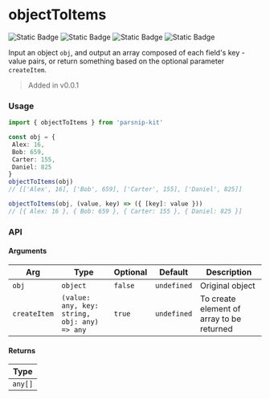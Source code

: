 # objectToItems
![Static Badge](https://img.shields.io/badge/Statement%20Coverage-100.00%-brightgreen) ![Static Badge](https://img.shields.io/badge/Branch%20Coverage-100.00%-brightgreen) ![Static Badge](https://img.shields.io/badge/Function%20Coverage-100.00%-brightgreen) ![Static Badge](https://img.shields.io/badge/Line%20Coverage-100.00%-brightgreen)
      
Input an object `obj`, and output an array composed of each field's key - value pairs, or return something based on the optional parameter `createItem`.

> Added in v0.0.1



### Usage

```ts
import { objectToItems } from 'parsnip-kit'

const obj = {
 Alex: 16,
 Bob: 659,
 Carter: 155,
 Daniel: 825
}
objectToItems(obj)
// [['Alex', 16], ['Bob', 659], ['Carter', 155], ['Daniel', 825]]

objectToItems(obj, (value, key) => ({ [key]: value }))
// [{ Alex: 16 }, { Bob: 659 }, { Carter: 155 }, { Daniel: 825 }]
```


### API

#### Arguments

| Arg | Type | Optional | Default | Description |
| --- | --- | --- | --- | --- |
| `obj` | `object` | `false` | `undefined` | Original object |
| `createItem` | `(value: any, key: string, obj: any) => any` | `true` | `undefined` | To create element of array to be returned |

#### Returns

| Type |
| ---  |
| `any[]`  |